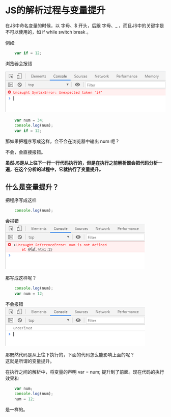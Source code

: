 # JS的解析过程与变量提升
在JS中命名变量的时候，以 字母、$ 开头，后跟 字母、_ ，而且JS中的关键字是不可以使用的，如 if while switch break 。  

例如:
```javascript
    var if = 12;
```
浏览器会报错  

![image](../images/13/if.png)

```javascript
    var num = 34;
    console.log(num);
    var if = 12;
```
那如果把程序写成这样，会不会在浏览器中输出 num 呢？

不会，会直接报错。

**虽然JS是从上往下一行一行代码执行的，但是在执行之前解析器会把代码分析一遍，在这个分析的过程中，它就执行了变量提升。**

## 什么是变量提升？

把程序写成这样
```javascript
    console.log(num);
```
会报错  
![image](../images/13/notdefined.png)

那写成这样呢？  
```javascript
    console.log(num);
    var num = 12;
```
不会报错  
![images](../images/13/undefined.png)  

那既然代码是从上往下执行的，下面的代码怎么能影响上面的呢？  
这就是所谓的变量提升。  

在执行之间的解析中，将变量的声明 var = num; 提升到了前面。现在代码的执行效果和
```javascript
    var num;
    console.log(num);
    num = 12;
```
是一样的。